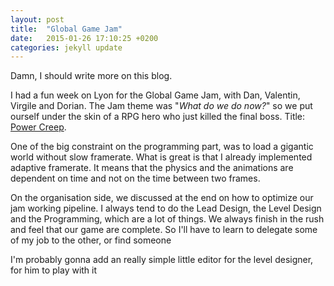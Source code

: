 ```yaml
---
layout: post
title:  "Global Game Jam"
date:   2015-01-26 17:10:25 +0200
categories: jekyll update
---
```

Damn, I should write more on this blog.

I had a fun week on Lyon for the Global Game Jam, with Dan, Valentin, Virgile and Dorian.
The Jam theme was "*What do we do now?*" so we put ourself under the skin of a RPG hero who just killed the final boss. Title: [Power Creep](http://globalgamejam.org/2015/games/power-creep).

One of the big constraint on the programming part, was to load a gigantic world without slow framerate. What is great is that I already implemented adaptive framerate. It means that the physics and the animations are dependent on time and not on the time between two frames.

On the organisation side, we discussed at the end on how to optimize our jam working pipeline. I always tend to do the Lead Design, the Level Design and the Programming, which are a lot of things. We always finish in the rush and feel that our game are complete. So I'll have to learn to delegate some of my job to the other, or find someone

I'm probably gonna add an really simple little editor for the level designer, for him to play with it